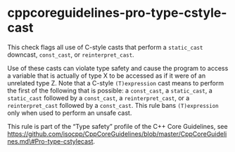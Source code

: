 cppcoreguidelines-pro-type-cstyle-cast
======================================

This check flags all use of C-style casts that perform a `static_cast`
downcast, `const_cast`, or `reinterpret_cast`.

Use of these casts can violate type safety and cause the program to
access a variable that is actually of type X to be accessed as if it
were of an unrelated type Z. Note that a C-style `(T)expression` cast
means to perform the first of the following that is possible: a
`const_cast`, a `static_cast`, a `static_cast` followed by a
`const_cast`, a `reinterpret_cast`, or a `reinterpret_cast` followed by
a `const_cast`. This rule bans `(T)expression` only when used to perform
an unsafe cast.

This rule is part of the “Type safety” profile of the C++ Core
Guidelines, see
https://github.com/isocpp/CppCoreGuidelines/blob/master/CppCoreGuidelines.md\#Pro-type-cstylecast.
